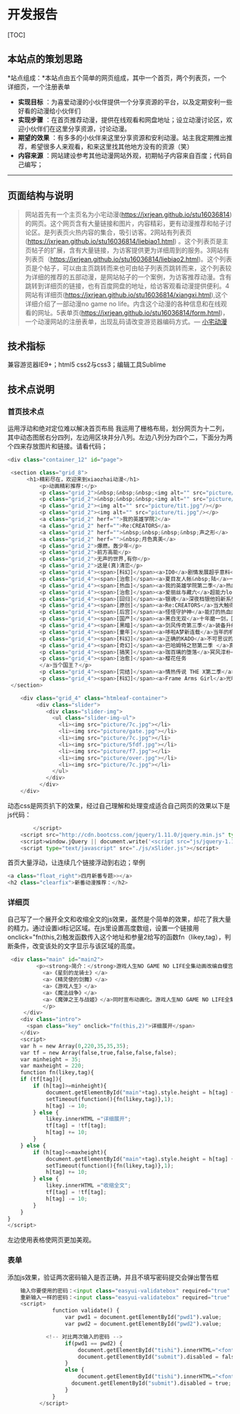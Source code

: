 # 开发报告
[TOC]
## 本站点的策划思路
*站点组成：*本站点由五个简单的网页组成，其中一个首页，两个列表页，一个详细页，一个注册表单
 
- **实现目标** ：为喜爱动漫的小伙伴提供一个分享资源的平台，以及定期安利一些好看的动漫给小伙伴们
- **实现步骤** ：在首页推荐动漫，提供在线观看和网盘地址；设立动漫讨论区，欢迎小伙伴们在这里分享资源，讨论动漫。
- **期望的效果** ：有多多的小伙伴来这里分享资源和安利动漫。站主我定期推出推荐，希望很多人来观看，和来这里找其他地方没有的资源（笑）
- **内容来源** ：网站建设参考其他动漫网站外观，初期帖子内容来自百度；代码自己编写；

-------------------
## 页面结构与说明

> 网站首先有一个主页名为小宅动漫(https://jxrjean.github.io/stu16036814)  的网页。这个网页含有大量链接和图片，内容精彩，更有动漫推荐和帖子讨论区。是列表页火热内容的集合，吸引访客。2网站有列表页(https://jxrjean.github.io/stu16036814/liebiao1.html) 。这个列表页是主页帖子的扩展，含有大量链接，为访客提供更为详细周到的服务。3网站有列表页（https://jxrjean.github.io/stu16036814/liebiao2.html)。这个列表页是个帖子，可以由主页跳转而来也可由帖子列表页跳转而来，这个列表较为详细的推荐的五部动漫，是网站帖子的一个案例，为访客推荐动漫。含有跳转到详细页的链接，也有百度网盘的地址，给访客观看动漫提供便利。4网站有详细页(https://jxrjean.github.io/stu16036814/xiangxi.html),这个详细介绍了一部动漫no game no life。内含这个动漫的各种信息和在线观看的网址。5表单页(https://jxrjean.github.io/stu16036814/form.html)，一个动漫网站的注册表单，出现乱码请改变游览器编码方式。— [小宅动漫](https://jxrjean.github.io/stu16036814)
## 技术指标
兼容游览器IE9+；html5 css2与css3；编辑工具Sublime
## 技术点说明
### 首页技术点
运用浮动和绝对定位难以解决首页布局
我运用了栅格布局，划分网页为十二列，其中动态图居右分四列，左边用区块并分八列。左边八列分为四个二，下面分为两个四来存放图片和链接。请看代码；
``` python
<div class="container_12" id="page">

 <section class="grid_8">
	  <h1>精彩尽在，欢迎来到xiaozhai动漫</h1>
		  <p>动画精彩推荐:</p>
		  <p class="grid_2">&nbsp;&nbsp;&nbsp;<img alt="" src="picture/wdy.jpg"/></p>
		  <p class="grid_2">&nbsp;&nbsp;&nbsp;<img alt="" src="picture/Re2.jpg"/></p>
		  <p class="grid_2"><img alt="" src="picture/tit.jpg"/></p>
		  <p class="grid_2"><img alt="" src="picture/ti.jpg"/></p>
		  <a class="grid_2" herf="">我的英雄学院2</a>
		  <a class="grid_2" herf="">Re:CREATORS</a>
		  <a class="grid_2" herf="">&nbsp;&nbsp;&nbsp;&nbsp;声之形</a>
		  <a class="grid_2" herf="">&nbsp;月色真美</a>
		  <p class="grid_2">爆燃，轰少年</p>
		  <p class="grid_2">前方高能</p>
		  <p class="grid_2">无声的世界,有你</p>
		  <p class="grid_2">这是(真)清恋</p>
		  <p class="grid_4"><span>[科幻]</span><a>ID0</a>剧情发展超乎意料</p>
		  <p class="grid_4"><span>[治愈]</span><a>夏目友人帐&nbsp;陆</a>一家三口带宠物</p>
		  <p class="grid_4"><span>[热血]</span><a>我的英雄学院第二季</a>热血回归</p>
		  <p class="grid_4"><span>[治愈]</span><a>爱丽丝与藏六</a>超能力loli与老爷爷</p>
		  <p class="grid_4"><span>[回归]</span><a>银魂</a>深夜档银他妈新系列</p>
		  <p class="grid_4"><span>[原创]</span><a>Re:CREATORS</a>当大触得妹纸</p>
		  <p class="grid_4"><span>[后宫]</span><a>怪怪守护神</a>能打的热血肉番</p>
		  <p class="grid_4"><span>[国产]</span><a>黑白无双</a>十年磨一剑，国漫最无双！</p>
		  <p class="grid_4"><span>[黑暗]</span><a>剑风传奇第三季</a>装备升级中</p>
		  <p class="grid_4"><span>[童年]</span><a>哆啦A梦新连载</a>当年的机器猫</p>
		  <p class="grid_4"><span>[科幻]</span><a>正确的KADO</a>不可思议的展开</p>
		  <p class="grid_4"><span>[奇幻]</span><a>巴哈姆特之怒第二季 </a>真·经费番</p>
		  <p class="grid_4"><span>[搞笑]</span><a>珈百璃的堕落</a>冥风淳朴</p>
		  <p class="grid_4"><span>[治愈]</span><a>樱花任务
		  </a>当个国王？</p>
		  <p class="grid_4"><span>[完结]</span><a>情热传说 THE X第二季</a>基友太美</p>
		  <p class="grid_4"><span>[科幻]</span><a>Frame Arms Girl</a>光明正大卖模型</p>
 </section>

	<div class="grid_4" class="htmleaf-container">
		 <div class="slider">
		    <div class="slider-img">
		      <ul class="slider-img-ul">
		        <li><img src="picture/7c.jpg"></li>
		        <li><img src="picture/gate.jpg"></li>
		        <li><img src="picture/7c.jpg"></li>
		        <li><img src="picture/5fdf.jpg"></li>
		        <li><img src="picture/f7.jpg"></li>
		        <li><img src="picture/over.jpg"></li>
		        <li><img src="picture/7c.jpg"></li>
		      </ul>
		    </div>
		  </div>
	</div>
```
动态css是网页扒下的效果，经过自己理解和处理变成适合自己网页的效果以下是js代码：
``` python
		</script>
	<script src="http://cdn.bootcss.com/jquery/1.11.0/jquery.min.js" type="text/javascript"></script>
	<script>window.jQuery || document.write('<script src="js/jquery-1.11.0.min.js"><\/script>')</script>
	<script type="text/javascript" src="./js/xSlider.js"></script>
```
首页大量浮动，让连续几个链接浮动到右边；举例
``` python
<a class="float_right">四月新番专题>></a> 
<h2 class="clearfix">新番动漫推荐：</h2>
```
### 详细页
自己写了一个展开全文和收缩全文的js效果，虽然是个简单的效果，却花了我大量的精力。通过设置id标记区域。在js里设置高度数组，设置一个链接用onclick="fn(this,2)触发函数传入这个地址和参量2给写的函数fn（likey,tag），判断条件，改变该处的文字显示与该区域的高度。
``` python
 <div class="main" id="main2">
         <p><strong>简介：</strong>游戏人生NO GAME NO LIFE全集动画改编自榎宫佑创作并插画的同名轻小说。在7月28日MF夏之学园祭活动上，MF文库J旗下五部轻小说
	       <a>《星刻的龙骑士》</a>
	       <a>《精灵使的剑舞》</a>
	       <a>《游戏人生》</a>
	       <a>《魔法战争》</a>
	       <a>《魔弹之王与战姬》</a>同时宣布动画化。游戏人生NO GAME NO LIFE全集动画故事简介：“听说游戏玩家兄妹要征服幻想世界”空与白既是尼特族又是家里蹲，但是在网路上却是被奉为都市传说的天才游戏玩家兄妹。称世界为「烂游戏」的两人，某一天被自称是“神"的少年召唤至异世界，那是个战争为神所禁止，“游戏决定一切"的世界──没错，甚至连国界也一样。 被其他种族逼至绝境，只剩下最后都市的『人类种』，空与白这两个废人兄妹能够成为异世界的『人类救世主』吗？“──来吧，游戏开始了。” 
	       </p>
     </div>
    <div class="intro">
	  <span class="key" onclick="fn(this,2)">详细展开</span>
    </div>
    <script>
	var h = new Array(0,220,35,35,35);
	var tf = new Array(false,true,false,false,false);
	var minheight = 35;
	var maxheight = 220;
	function fn(likey,tag){
	if (tf[tag]){
		if (h[tag]>=minheight){
			document.getElementById("main"+tag).style.height = h[tag] + "px";
			setTimeout(function(){fn(likey,tag)},1);
			h[tag] -= 10;
		} else {
			likey.innerHTML ="详细展开";
			tf[tag] = !tf[tag];
			h[tag] += 10;
		}
	} else {
		if (h[tag]<=maxheight){
			document.getElementById("main"+tag).style.height = h[tag] + "px";
			setTimeout(function(){fn(likey,tag)},1);
			h[tag] += 10;
		} else {
			likey.innerHTML ="收缩全文";
			tf[tag] = !tf[tag];
			h[tag] -= 10;
		}
	}
}
</script>
```
左边使用表格使网页更加美观。
### 表单
添加js效果，验证两次密码输入是否正确，并且不填写密码提交会弹出警告框
``` python
	输入你要使用的密码：<input class="easyui-validatebox" required="true" missingMessage="密码必须填写" size="20" type="password" name="passwd" id="pwd1"></input><br/>
    重新输入一样的密码：<input class="easyui-validatebox" required="true" missingMessage="密码必须填写" size="20" type="password" name="passwd" id="pwd2" onkeyup="validate()"/><span id="tishi"></span></input><br/>
    <script>
              function validate() {
                  var pwd1 = document.getElementById("pwd1").value;
                  var pwd2 = document.getElementById("pwd2").value;

    		<!-- 对比两次输入的密码 -->
                  if(pwd1 == pwd2) {
                      document.getElementById("tishi").innerHTML="<font color='green'>两次密码相同</font>";
                      document.getElementById("submit").disabled = false;
                  }
                  else {
                      document.getElementById("tishi").innerHTML="<font color='red'>两次密码不相同</font>";
                    document.getElementById("submit").disabled = true;
                  }
              }
          </script>
```
